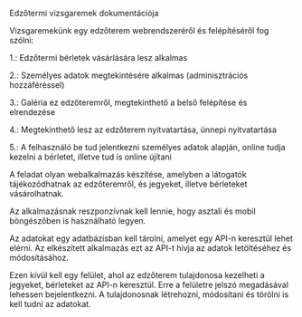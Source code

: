 Edzőtermi vizsgaremek dokumentációja

Vizsgaremekünk egy edzőterem webrendszeréről és felépítéséről fog szólni:

1.: Edzőtermi bérletek vásárlására lesz alkalmas

2.: Személyes adatok megtekintésére alkalmas (adminisztrációs hozzáféréssel)

3.: Galéria ez edzőteremről, megtekinthető a belső felépítése és elrendezése

4.: Megtekinthető lesz az edzőterem nyitvatartása, ünnepi nyitvatartása

5.: A felhasználó be tud jelentkezni személyes adatok alapján, online tudja kezelni a bérletet, illetve tud is online újítani

A feladat olyan webalkalmazás készítése, amelyben a látogatók tájékozódhatnak az edzőteremről, és jegyeket, illetve bérleteket vásárolhatnak.

Az alkalmazásnak reszponzívnak kell lennie, hogy asztali és mobil böngészőben is használható legyen.

Az adatokat egy adatbázisban kell tárolni, amelyet egy API-n keresztül lehet elérni. Az elkészített alkalmazás ezt az API-t hívja az adatok letöltéséhez és módosításához.

Ezen kívül kell egy felület, ahol az edzőterem tulajdonosa kezelheti a jegyeket, bérleteket az API-n keresztül. Erre a felületre jelszó megadásával lehessen bejelentkezni. A tulajdonosnak létrehozni, módosítani és törölni is kell tudni az adatokat.
